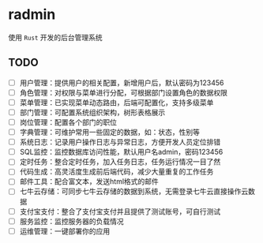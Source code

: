 # radmin

使用 `Rust` 开发的后台管理系统

## TODO

- [ ] 用户管理：提供用户的相关配置，新增用户后，默认密码为123456
- [ ] 角色管理：对权限与菜单进行分配，可根据部门设置角色的数据权限
- [ ] 菜单管理：已实现菜单动态路由，后端可配置化，支持多级菜单
- [ ] 部门管理：可配置系统组织架构，树形表格展示
- [ ] 岗位管理：配置各个部门的职位
- [ ] 字典管理：可维护常用一些固定的数据，如：状态，性别等
- [ ] 系统日志：记录用户操作日志与异常日志，方便开发人员定位排错
- [ ] SQL监控：监控数据库访问性能，默认用户名admin，密码123456
- [ ] 定时任务：整合定时任务，加入任务日志，任务运行情况一目了然
- [ ] 代码生成：高灵活度生成前后端代码，减少大量重复的工作任务
- [ ] 邮件工具：配合富文本，发送html格式的邮件
- [ ] 七牛云存储：可同步七牛云存储的数据到系统，无需登录七牛云直接操作云数据
- [ ] 支付宝支付：整合了支付宝支付并且提供了测试账号，可自行测试
- [ ] 服务监控：监控服务器的负载情况
- [ ] 运维管理：一键部署你的应用